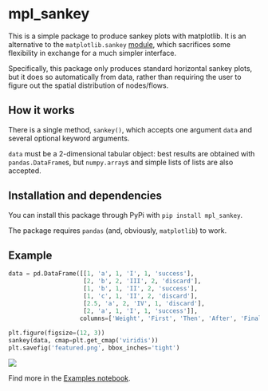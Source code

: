 # mpl_sankey

This is a simple package to produce sankey plots with matplotlib.
It is an alternative to the `matplotlib.sankey`
[module](https://matplotlib.org/api/sankey_api.html), which sacrifices some
flexibility in exchange for a much simpler interface.

Specifically, this package only produces standard horizontal sankey plots, but
it does so automatically from data, rather than requiring the user to figure
out the spatial distribution of nodes/flows.

## How it works

There is a single method, `sankey()`, which accepts one argument `data` and
several optional keyword arguments.

`data` must be a 2-dimensional tabular object: best results are obtained with
`pandas.DataFrame`s, but `numpy.array`s and simple lists of lists are also
accepted.

## Installation and dependencies

You can install this package through PyPi with `pip install mpl_sankey`.

The package requires `pandas` (and, obviously, `matplotlib`) to work.


## Example

```python
data = pd.DataFrame([[1, 'a', 1, 'I', 1, 'success'],
                     [2, 'b', 2, 'III', 2, 'discard'],
                     [1, 'b', 1, 'II', 2, 'success'],
                     [1, 'c', 1, 'II', 2, 'discard'],
                     [2.5, 'a', 2, 'IV', 1, 'discard'],
                     [2, 'a', 1, 'I', 1, 'success']],
                    columns=['Weight', 'First', 'Then', 'After', 'Finally', 'Outcome'])
                    
plt.figure(figsize=(12, 3))
sankey(data, cmap=plt.get_cmap('viridis'))
plt.savefig('featured.png', bbox_inches='tight')

```

<img src="https://raw.githubusercontent.com/toobaz/mpl_sankey/master/notebooks/featured.png">

Find more in the [Examples notebook](https://github.com/toobaz/mpl_sankey/blob/master/notebooks/Examples.ipynb).


